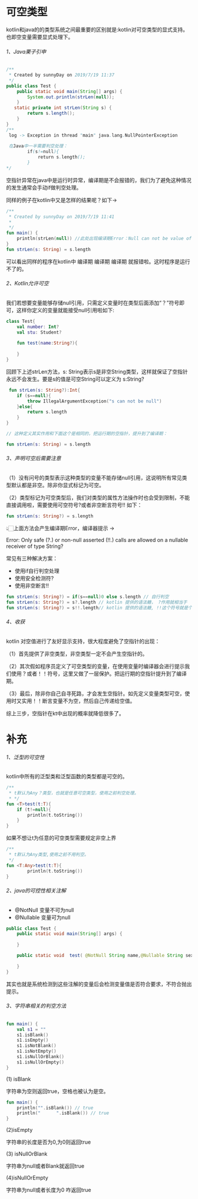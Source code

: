 # 可空类型

kotlin和java的的类型系统之间最重要的区别就是:kotlin对可空类型的显式支持。也即空变量需要显式处理下。

###### 1、Java栗子引申

```java
/**
 * Created by sunnyDay on 2019/7/19 11:37
 */
public class Test {
    public static void main(String[] args) {
        System.out.println(strLen(null));
    }
   static private int strLen(String s) {
        return s.length();
    }
}
/**
 log -> Exception in thread "main" java.lang.NullPointerException
 
 在Java中一半需要判空处理：
        if(s!=null){
            return s.length();
        }
*/

```
空指针异常在java中是运行时异常，编译期是不会报错的，我们为了避免这种情况的发生通常会手动if做判空处理。

同样的例子在kotlin中又是怎样的结果呢？如下->

```kotlin
/**
 * Created by sunnyDay on 2019/7/19 11:41
 *
 */
fun main() {
    println(strLen(null)) //此处出现编译期Error：Null can not be value of non-null type String
}
fun strLen(s: String) = s.length
```
可以看出同样的程序在kotlin中 编译期 编译期 编译期 就报错啦。这时程序是运行不了的。

###### 2、Kotlin允许可空

我们若想要变量能够存储null引用，只需定义变量时在类型后面添加“？”符号即可，这样你定义的变量就能接受null引用啦如下:

```kotlin
class Test{
    val number: Int?
    val stu: Student?
    
    fun test(name:String?){
        
    }
}
```

回顾下上述strLen方法，s: String表示s是非空String类型，这样就保证了空指针永远不会发生。要是s的值是可空String可以定义为 s:String? 

```kotlin
 fun strLen(s: String?):Int{
    if (s==null){
        throw IllegalArgumentException("s can not be null")
    }else{
        return s.length
    }
}

// 这种定义其实作用和下面这个是相同的，把运行期的空指针，提升到了编译期：

fun strLen(s: String) = s.length
```

###### 3、声明可空后需要注意

（1）没有问号的类型表示这种类型的变量不能存储null引用，这说明所有常见类型默认都是非空。除非你显式标记为可空。

（2）类型标记为可空类型后，我们对类型的属性方法操作时也会受到限制，不能直接调用啦，需要使用可空符号?或者非空断言符号!! 如下：

```kotlin
fun strLen(s: String?) = s.length
```
👆🏻上面方法会产生编译期Error，编译器提示 ->

Error: Only safe (?.) or non-null asserted (!!.) calls are allowed on a nullable receiver of type String?

常见有三种解决方案：

- 使用if自行判空处理
- 使用安全检测符?
- 使用非空断言!!

```kotlin
fun strLen(s: String?) = if(s==null)0 else s.length // 自行判空
fun strLen(s: String?) = s?.length // kotlin 提供的语法糖， ?作用就相当于  if(s!=null){}
fun strLen(s: String?) = s!!.length// kotlin 提供的语法糖, !!这个符号就是个断言语句，断言s不为空，s为空直接抛异常。
```

###### 4、收获

kotlin 对空值进行了友好显示支持，很大程度避免了空指针的出现：

（1）首先提供了非空类型，非空类型一定不会产生空指针的。

（2）其次假如程序员定义了可空类型的变量，在使用变量时编译器会进行提示我们使用？或者！！符号，这里又做了一层保护。把运行期的空指针提升到了编译期。

（3）最后，除非你自己自寻死路，才会发生空指针。如先定义变量类型可空，使用时又实用！！断言变量不为空，然后自己传递给空值。

综上三步，空指针在kt中出现的概率就降低很多了。


# 补充

###### 1、泛型的可空性

kotlin中所有的泛型类和泛型函数的类型都是可空的。

```kotlin
/**
 * t默认为Any？类型，也就是任意可空类型，使用之前判空处理。
 * */
fun <T>test(t:T){
    if (t!=null){
        println(t.toString()) 
    }
}
```

如果不想让t为任意的可空类型需要规定非空上界

```kotlin
/**
 * t默认为Any类型,使用之前不用判空。
 */
fun <T:Any>test(t:T){
        println(t.toString())
}
```

###### 2、java的可控性相关注解

- @NotNull  变量不可为null 
- @Nullable 变量可为null

```java
public class Test {
    public static void main(String[] args) {
       
    }

    public static void  test( @NotNull String name,@Nullable String sex){
        
    }
}
```
其实也就是系统检测到这些注解的变量后会检测变量值是否符合要求，不符合抛出提示。

###### 3、字符串相关的判空方法

```kotlin
fun main() {
    val s1 = ""
    s1.isBlank() 
    s1.isEmpty()
    s1.isNotBlank()
    s1.isNotEmpty()
    s1.isNullOrBlank()
    s1.isNullOrEmpty()
}
```
(1) isBlank

字符串为空则返回true，空格也被认为是空。

```kotlin
fun main() {
    println("".isBlank()) // true
    println("      ".isBlank()) // true 
}
```

(2)isEmpty

字符串的长度是否为0,为0则返回true

(3) isNullOrBlank

字符串为null或者Blank就返回true

(4)isNullOrEmpty

字符串为null或者长度为0 咋返回true

